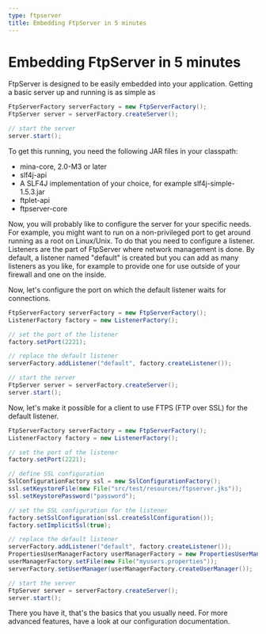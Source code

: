 ```yaml
---
type: ftpserver
title: Embedding FtpServer in 5 minutes
---
```


# Embedding FtpServer in 5 minutes

FtpServer is designed to be easily embedded into your application. Getting a basic server up and running is as simple as

```java
FtpServerFactory serverFactory = new FtpServerFactory();
FtpServer server = serverFactory.createServer();

// start the server
server.start();
```

To get this running, you need the following JAR files in your classpath:

* mina-core, 2.0-M3 or later
* slf4j-api
* A SLF4J implementation of your choice, for example slf4j-simple-1.5.3.jar
* ftplet-api
* ftpserver-core

Now, you will probably like to configure the server for your specific needs. For example, you might want to run on a non-privileged port to get around running as a root on Linux/Unix. To do that you need to configure a listener. Listeners are the part of FtpServer where network management is done. By default, a listener named "default" is created but you can add as many listeners as you like, for example to provide one for use outside of your firewall and one on the inside.

Now, let's configure the port on which the default listener waits for connections.

```java
FtpServerFactory serverFactory = new FtpServerFactory();
ListenerFactory factory = new ListenerFactory();

// set the port of the listener
factory.setPort(2221);

// replace the default listener
serverFactory.addListener("default", factory.createListener());

// start the server
FtpServer server = serverFactory.createServer();         
server.start();
```

Now, let's make it possible for a client to use FTPS (FTP over SSL) for the default listener.

```java
FtpServerFactory serverFactory = new FtpServerFactory();
ListenerFactory factory = new ListenerFactory();

// set the port of the listener
factory.setPort(2221);

// define SSL configuration
SslConfigurationFactory ssl = new SslConfigurationFactory();
ssl.setKeystoreFile(new File("src/test/resources/ftpserver.jks"));
ssl.setKeystorePassword("password");

// set the SSL configuration for the listener
factory.setSslConfiguration(ssl.createSslConfiguration());
factory.setImplicitSsl(true);

// replace the default listener
serverFactory.addListener("default", factory.createListener());
PropertiesUserManagerFactory userManagerFactory = new PropertiesUserManagerFactory();
userManagerFactory.setFile(new File("myusers.properties"));
serverFactory.setUserManager(userManagerFactory.createUserManager());

// start the server
FtpServer server = serverFactory.createServer(); 
server.start();
```

There you have it, that's the basics that you usually need. For more advanced features, have a look at our configuration documentation.
